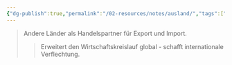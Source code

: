 ```yaml
---
{"dg-publish":true,"permalink":"/02-resources/notes/ausland/","tags":["wirtschaft/außenhandel","wirtschaft/bwl"],"noteIcon":"","updated":"2025-09-27T01:32:44.000+02:00"}
---
```


>Andere Länder als Handelspartner für Export und Import.
>>Erweitert den Wirtschaftskreislauf global - schafft internationale Verflechtung.
